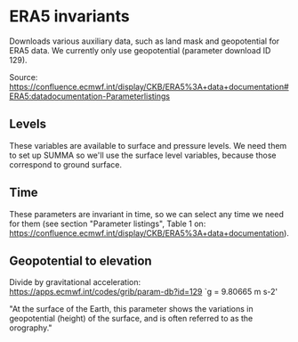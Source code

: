 # ERA5 invariants
Downloads various auxiliary data, such as land mask and geopotential for ERA5 data. We currently only use geopotential (parameter download ID 129).

Source: https://confluence.ecmwf.int/display/CKB/ERA5%3A+data+documentation#ERA5:datadocumentation-Parameterlistings

## Levels
These variables are available to surface and pressure levels. We need them to set up SUMMA so we'll use the surface level variables, because those correspond to ground surface.

## Time
These parameters are invariant in time, so we can select any time we need for them (see section "Parameter listings", Table 1 on: https://confluence.ecmwf.int/display/CKB/ERA5%3A+data+documentation).

## Geopotential to elevation
Divide by gravitational acceleration: https://apps.ecmwf.int/codes/grib/param-db?id=129
`g = 9.80665 m s-2'

"At the surface of the Earth, this parameter shows the variations in geopotential (height) of the surface, and is often referred to as the orography."

